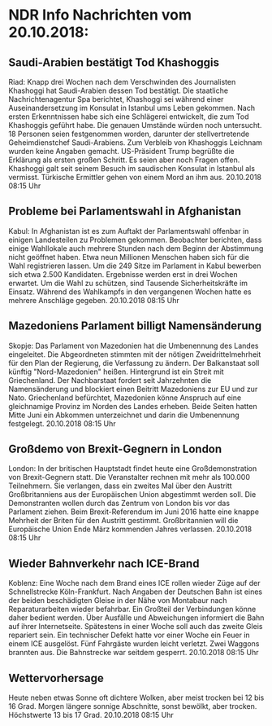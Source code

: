 # NDR Info Nachrichten vom 20.10.2018:


## Saudi-Arabien bestätigt Tod Khashoggis
Riad: Knapp drei Wochen nach dem Verschwinden des Journalisten Khashoggi hat Saudi-Arabien dessen Tod bestätigt. Die staatliche Nachrichtenagentur Spa berichtet, Khashoggi sei während einer Auseinandersetzung im Konsulat in Istanbul ums Leben gekommen. Nach ersten Erkenntnissen habe sich eine Schlägerei entwickelt, die zum Tod Khashoggis geführt habe. Die genauen Umstände würden noch untersucht. 18 Personen seien festgenommen worden, darunter der stellvertretende Geheimdienstchef Saudi-Arabiens. Zum Verbleib von Khashoggis Leichnam wurden keine Angaben gemacht. US-Präsident Trump begrüßte die Erklärung als ersten großen Schritt. Es seien aber noch Fragen offen. Khashoggi galt seit seinem Besuch im saudischen Konsulat in Istanbul als vermisst. Türkische Ermittler gehen von einem Mord an ihm aus. 20.10.2018 08:15 Uhr 

## Probleme bei Parlamentswahl in Afghanistan
Kabul: In Afghanistan ist es zum Auftakt der Parlamentswahl offenbar in einigen Landesteilen zu Problemen gekommen. Beobachter berichten, dass einige Wahllokale auch mehrere Stunden nach dem Beginn der Abstimmung nicht geöffnet haben. Etwa neun Millionen Menschen haben sich für die Wahl registrieren lassen. Um die 249 Sitze im Parlament in Kabul bewerben sich etwa 2.500 Kandidaten. Ergebnisse werden erst in drei Wochen erwartet. Um die Wahl zu schützen, sind Tausende Sicherheitskräfte im Einsatz. Während des Wahlkampfs in den vergangenen Wochen hatte es mehrere Anschläge gegeben. 20.10.2018 08:15 Uhr 

## Mazedoniens Parlament billigt Namensänderung
Skopje: Das Parlament von Mazedonien hat die Umbenennung des Landes eingeleitet. Die Abgeordneten stimmten mit der nötigen Zweidrittelmehrheit für den Plan der Regierung, die Verfassung zu ändern. Der Balkanstaat soll künftig "Nord-Mazedonien" heißen. Hintergrund ist ein Streit mit Griechenland. Der Nachbarstaat fordert seit Jahrzehnten die Namensänderung und blockiert einen Beitritt Mazedoniens zur EU und zur Nato. Griechenland befürchtet, Mazedonien könne Anspruch auf eine gleichnamige Provinz im Norden des Landes erheben. Beide Seiten hatten Mitte Juni ein Abkommen unterzeichnet und darin die Umbenennung festgelegt. 20.10.2018 08:15 Uhr 

## Großdemo von Brexit-Gegnern in London
London: In der britischen Hauptstadt findet heute eine Großdemonstration von Brexit-Gegnern statt. Die Veranstalter rechnen mit mehr als 100.000 Teilnehmern. Sie verlangen, dass ein zweites Mal über den Austritt Großbritanniens aus der Europäischen Union abgestimmt werden soll. Die Demonstranten wollen durch das Zentrum von London bis vor das Parlament ziehen. Beim Brexit-Referendum im Juni 2016 hatte eine knappe Mehrheit der Briten für den Austritt gestimmt. Großbritannien will die Europäische Union Ende März kommenden Jahres verlassen. 20.10.2018 08:15 Uhr 

## Wieder Bahnverkehr nach ICE-Brand
Koblenz: Eine Woche nach dem Brand eines ICE rollen wieder Züge auf der Schnellstrecke Köln-Frankfurt. Nach Angaben der Deutschen Bahn ist eines der beiden beschädigten Gleise in der Nähe von Montabaur nach Reparaturarbeiten wieder befahrbar. Ein Großteil der Verbindungen könne daher bedient werden. Über Ausfälle und Abweichungen informiert die Bahn auf ihrer Internetseite. Spätestens in einer Woche soll auch das zweite Gleis repariert sein. Ein technischer Defekt hatte vor einer Woche ein Feuer in einem ICE ausgelöst. Fünf Fahrgäste wurden leicht verletzt. Zwei Waggons brannten aus. Die Bahnstrecke war seitdem gesperrt. 20.10.2018 08:15 Uhr 

## Wettervorhersage
Heute neben etwas Sonne oft dichtere Wolken, aber meist trocken bei 12 bis 16 Grad. Morgen längere sonnige Abschnitte, sonst bewölkt, aber trocken. Höchstwerte 13 bis 17 Grad. 20.10.2018 08:15 Uhr 
